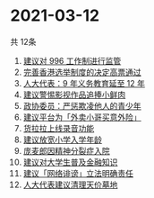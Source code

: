 # 2021-03-12
  共 12条

  <!-- BEGIN -->
  <!-- 最后更新时间:Fri Mar 12 2021 05:10:35 GMT+0000 (Coordinated Universal Time) -->
  1. [建议对 996 工作制进行监管](https://www.zhihu.com/search?q=996)
1. [完善香港选举制度的决定高票通过](https://www.zhihu.com/search?q=香港选举制度)
1. [人大代表：9 年义务教育延至 12 年](https://www.zhihu.com/search?q=义务教育)
1. [建议警惕影视作品追捧小鲜肉](https://www.zhihu.com/search?q=小鲜肉)
1. [政协委员：严惩欺凌他人的青少年](https://www.zhihu.com/search?q=校园欺凌)
1. [建议平台为「外卖小哥买意外险」](https://www.zhihu.com/search?q=外卖小哥)
1. [货拉拉上线录音功能](https://www.zhihu.com/search?q=货拉拉)
1. [建议放宽小学入学年龄](https://www.zhihu.com/search?q=入学年龄)
1. [庞麦郎因精神分裂症入院](https://www.zhihu.com/search?q=庞麦郎)
1. [建议对大学生普及金融知识](https://www.zhihu.com/search?q=大学生金融知识)
1. [建议「网络诽谤」立法明确责任](https://www.zhihu.com/search?q=网络诽谤)
1. [人大代表建议清理天价墓地](https://www.zhihu.com/search?q=天价墓地)
  <!-- END -->
  